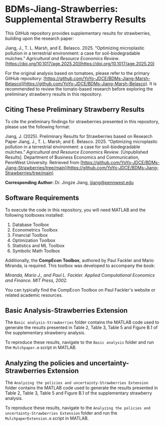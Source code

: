 # BDMs-Jiang-Strawberries: Supplemental Strawberry Results

This GitHub repository provides supplementary results for strawberries, building upon the research paper:

Jiang, J., T. L. Marsh, and E. Belasco. 2025. “Optimizing microplastic pollution in a terrestrial environment: a case for soil-biodegradable mulches.” *Agricultural and Resource Economics Review*. [https://doi.org/10.1017/age.2025.20](https://doi.org/10.1017/age.2025.20)

For the original analysis based on tomatoes, please refer to the primary GitHub repository: [https://github.com/YoYo-JDCE/BDMs-Jiang-Marsh-Belasco](https://github.com/YoYo-JDCE/BDMs-Jiang-Marsh-Belasco). It is recommended to review the tomato-based research before exploring the preliminary strawberry results in this repository.

## Citing These Preliminary Strawberry Results

To cite the preliminary findings for strawberries presented in this repository, please use the following format:

Jiang, J. (2025). Preliminary Results for Strawberries based on Research Paper Jiang, J., T. L. Marsh, and E. Belasco. 2025. “Optimizing microplastic pollution in a terrestrial environment: a case for soil-biodegradable mulches.” *Agricultural and Resource Economics Review*. [Unpublished Results]. Department of Business Economics and Communication, PennWest University. Retrieved from [https://github.com/YoYo-JDCE/BDMs-Jiang-Strawberries/tree/main](https://github.com/YoYo-JDCE/BDMs-Jiang-Strawberries/tree/main)

**Corresponding Author:** Dr. Jingze Jiang, jjiang@pennwest.edu

## Software Requirements

To execute the code in this repository, you will need MATLAB and the following toolboxes installed:

1.  Database Toolbox
2.  Econometrics Toolbox
3.  Financial Toolbox
4.  Optimization Toolbox
5.  Statistics and ML Toolbox
6.  Symbolic Math Toolbox

Additionally, the **CompEcon Toolbox**, authored by Paul Fackler and Mario Miranda, is required. This toolbox was developed to accompany the book:

*Miranda, Mario J., and Paul L. Fackler. Applied Computational Economics and Finance. MIT Press, 2002.*

You can typically find the CompEcon Toolbox on Paul Fackler's website or related academic resources.

## Basic Analysis-Strawberries Extension

The `Basic analysis-Strawberries` folder contains the MATLAB code used to generate the results presented in Table 2, Table 3, Table 5 and Figure B.1 of the supplementary strawberry analysis.

To reproduce these results, navigate to the `Basic analysis` folder and run the `Mulchpaper.m` script in MATLAB.

## Analyzing the policies and uncertainty-Strawberries Extension

The `Analyzing the policies and uncertainty-Strawberries Extension` folder contains the MATLAB code used to generate the results presented in Table 2, Table 3, Table 5 and Figure B.1 of the supplementary strawberry analysis.

To reproduce these results, navigate to the `Analyzing the policies and uncertainty-Strawberries Extension` folder and run the `MulchpaperExtension.m` script in MATLAB.


